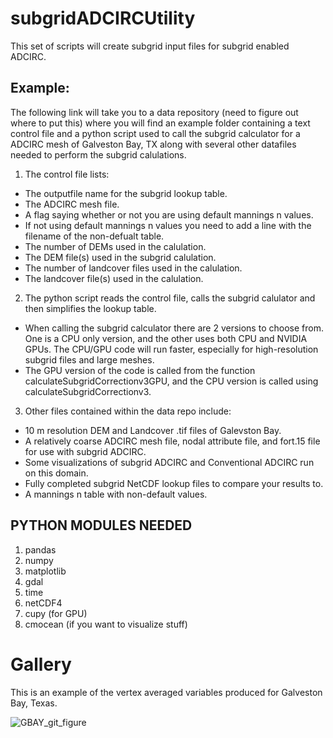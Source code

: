 # subgridADCIRCUtility
This set of scripts will create subgrid input files for subgrid enabled ADCIRC.

## Example:

The following link will take you to a data repository (need to figure out where to put this) where you will find an example folder containing a text control file and a python script used to call the subgrid calculator for a ADCIRC mesh of Galveston Bay, TX along with several other datafiles needed to perform the subgrid calulations.

1. The control file lists:
  - The outputfile name for the subgrid lookup table.
  - The ADCIRC mesh file.
  - A flag saying whether or not you are using default mannings n values.
  - If not using default mannings n values you need to add a line with the filename of the non-defualt table.
  - The number of DEMs used in the calulation.
  - The DEM file(s) used in the subgrid calulation.
  - The number of landcover files used in the calulation.
  - The landcover file(s) used in the calulation.

2. The python script reads the control file, calls the subgrid calulator and then simplifies the lookup table.
  - When calling the subgrid calculator there are 2 versions to choose from. One is a CPU only version, and the other uses both CPU and NVIDIA GPUs. The CPU/GPU code         will run faster, especially for high-resolution subgrid files and large meshes.
  - The GPU version of the code is called from the function calculateSubgridCorrectionv3GPU, and the CPU version is called using calculateSubgridCorrectionv3.

  
3. Other files contained within the data repo include:

  - 10 m resolution DEM and Landcover .tif files of Galevston Bay.
  - A relatively coarse ADCIRC mesh file, nodal attribute file, and fort.15 file for use with subgrid ADCIRC.
  - Some visualizations of subgrid ADCIRC and Conventional ADCIRC run on this domain.
  - Fully completed subgrid NetCDF lookup files to compare your results to.
  - A mannings n table with non-default values.
  
## PYTHON MODULES NEEDED

1. pandas
2. numpy
3. matplotlib
4. gdal
5. time
6. netCDF4
7. cupy (for GPU)
8. cmocean (if you want to visualize stuff)

# Gallery

This is an example of the vertex averaged variables produced for Galveston Bay, Texas.

![GBAY_git_figure](https://user-images.githubusercontent.com/50885561/185415534-be3323a8-11ab-4ce1-8b86-e16c98c04f0f.jpeg)
